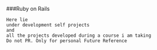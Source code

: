 ###Ruby on Rails <Learning>
	
	Here lie
	under development self projects
	and
	all the projects developed during a course i am taking
	Do not PR. Only for personal Future Reference
